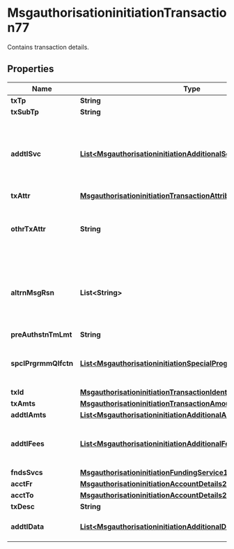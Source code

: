 

# MsgauthorisationinitiationTransaction77

Contains transaction details.
## Properties

Name | Type | Description | Notes
------------ | ------------- | ------------- | -------------
**txTp** | **String** |  |  [optional]
**txSubTp** | **String** |  |  [optional]
**addtlSvc** | [**List&lt;MsgauthorisationinitiationAdditionalService1&gt;**](MsgauthorisationinitiationAdditionalService1.md) | Additional functions or services to be performed in conjunction with the transaction. |  [optional]
**txAttr** | [**MsgauthorisationinitiationTransactionAttribute1Code**](MsgauthorisationinitiationTransactionAttribute1Code.md) |  |  [optional]
**othrTxAttr** | **String** | Other transaction attribute defined at national or private level. |  [optional]
**altrnMsgRsn** | **List&lt;String&gt;** | Supports message reason codes that are not defined in external code list. |  [optional]
**preAuthstnTmLmt** | **String** |  |  [optional]
**spclPrgrmmQlfctn** | [**List&lt;MsgauthorisationinitiationSpecialProgrammeQualification1&gt;**](MsgauthorisationinitiationSpecialProgrammeQualification1.md) | Data to qualify for incentive or other related programmes. |  [optional]
**txId** | [**MsgauthorisationinitiationTransactionIdentification8**](MsgauthorisationinitiationTransactionIdentification8.md) |  |  [optional]
**txAmts** | [**MsgauthorisationinitiationTransactionAmounts1**](MsgauthorisationinitiationTransactionAmounts1.md) |  |  [optional]
**addtlAmts** | [**List&lt;MsgauthorisationinitiationAdditionalAmounts1&gt;**](MsgauthorisationinitiationAdditionalAmounts1.md) |  |  [optional]
**addtlFees** | [**List&lt;MsgauthorisationinitiationAdditionalFee1&gt;**](MsgauthorisationinitiationAdditionalFee1.md) | Fees not included in the transaction amount. |  [optional]
**fndsSvcs** | [**MsgauthorisationinitiationFundingService1**](MsgauthorisationinitiationFundingService1.md) |  |  [optional]
**acctFr** | [**MsgauthorisationinitiationAccountDetails2**](MsgauthorisationinitiationAccountDetails2.md) |  |  [optional]
**acctTo** | [**MsgauthorisationinitiationAccountDetails2**](MsgauthorisationinitiationAccountDetails2.md) |  |  [optional]
**txDesc** | **String** |  |  [optional]
**addtlData** | [**List&lt;MsgauthorisationinitiationAdditionalData1&gt;**](MsgauthorisationinitiationAdditionalData1.md) | Contains additional data. |  [optional]




